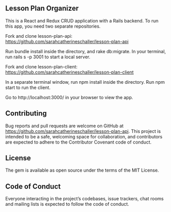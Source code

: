 ## Lesson Plan Organizer

This is a React and Redux CRUD application with a Rails backend. To run this app, you need two separate repositories.

Fork and clone lesson-plan-api: https://github.com/sarahcatherineschaller/lesson-plan-api

Run bundle install inside the directory, and rake db:migrate. In your terminal, run rails s -p 3001 to start a local server.

Fork and clone lesson-plan-client: https://github.com/sarahcatherineschaller/lesson-plan-client

In a separate terminal window, run npm install inside the directory. Run npm start to run the client.

Go to http://localhost:3000/ in your browser to view the app.

## Contributing

Bug reports and pull requests are welcome on GitHub at https://github.com/sarahcatherineschaller/lesson-plan-api. This project is intended to be a safe, welcoming space for collaboration, and contributors are expected to adhere to the Contributor Covenant code of conduct.

## License

The gem is available as open source under the terms of the MIT License.

## Code of Conduct

Everyone interacting in the project’s codebases, issue trackers, chat rooms and mailing lists is expected to follow the code of conduct.
